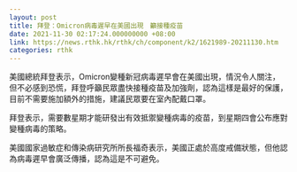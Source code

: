 ```yaml
---
layout: post
title: 拜登：Omicron病毒遲早在美國出現　籲接種疫苗
date: 2021-11-30 02:17:24.000000000 +08:00
link: https://news.rthk.hk/rthk/ch/component/k2/1621989-20211130.htm
categories: rthk
---
```


美國總統拜登表示，Omicron變種新冠病毒遲早會在美國出現，情況令人關注，但不必感到恐慌，拜登呼籲民眾盡快接種疫苗及加強劑，認為這樣是最好的保護，目前不需要施加額外的措施，建議民眾要在室內配戴口罩。

拜登表示，需要數星期才能研發出有效抵禦變種病毒的疫苗，到星期四會公布應對變種病毒的策略。

美國國家過敏症和傳染病研究所所長福奇表示，美國正處於高度戒備狀態，但他認為病毒遲早會廣泛傳播，認為這是不可避免。
